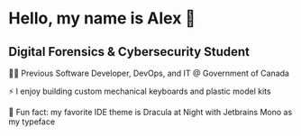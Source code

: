 Hello, my name is Alex 👋
=========================================================
Digital Forensics & Cybersecurity Student
---------------------------------------------------------

👩‍💻 Previous Software Developer, DevOps, and IT @ Government of Canada

⚡ I enjoy building custom mechanical keyboards and plastic model kits

🧛 Fun fact: my favorite IDE theme is Dracula at Night with Jetbrains Mono as my typeface
